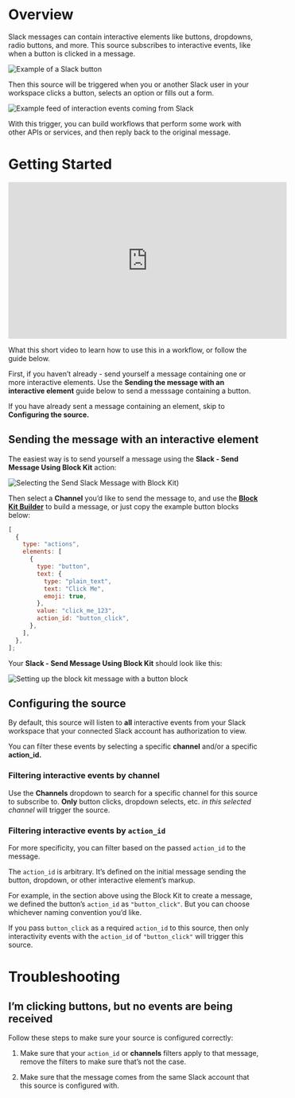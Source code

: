 # Overview

Slack messages can contain interactive elements like buttons, dropdowns, radio buttons, and more. This source subscribes to interactive events, like when a button is clicked in a message.

![Example of a Slack button](https://res.cloudinary.com/nexusstreamin/image/upload/v1668443788/docs/components/CleanShot_2022-11-10_at_10.17.172x_dxdz1o.png)

Then this source will be triggered when you or another Slack user in your workspace clicks a button, selects an option or fills out a form.

![Example feed of interaction events coming from Slack]([screenshots/CleanShot_2022-11-10_at_10.19.152x.png](https://res.cloudinary.com/nexusstreamin/image/upload/v1668443818/docs/components/CleanShot_2022-11-10_at_10.19.152x_eyiims.png))

With this trigger, you can build workflows that perform some work with other APIs or services, and then reply back to the original message.

# Getting Started

<iframe width="560" height="315" src="https://www.youtube.com/embed/RZ3XQENkjeg" title="YouTube video player" frameborder="0" allow="accelerometer; autoplay; clipboard-write; encrypted-media; gyroscope; picture-in-picture" allowfullscreen></iframe>

What this short video to learn how to use this in a workflow, or follow the guide below.

First, if you haven’t already - send yourself a message containing one or more interactive elements. Use the ******************Sending the message with an interactive element****************** guide below to send a messsage containing a button.

If you have already sent a message containing an element, skip to **********************************************Configuring the source.**********************************************

## Sending the message with an interactive element

The easiest way is to send yourself a message using the ****************************Slack - Send Message Using Block Kit**************************** action:

![Selecting the Send Slack Message with Block Kit](https://res.cloudinary.com/nexusstreamin/image/upload/v1668443844/docs/components/CleanShot_2022-11-10_at_10.25.522x_vxiooo.png))

Then select a **************Channel************** you’d like to send the message to, and use the **************[Block Kit Builder](https://app.slack.com/block-kit-builder/)************** to build a message, or just copy the example button blocks below:

```jsx
[
  {
    type: "actions",
    elements: [
      {
        type: "button",
        text: {
          type: "plain_text",
          text: "Click Me",
          emoji: true,
        },
        value: "click_me_123",
        action_id: "button_click",
      },
    ],
  },
];
```

Your ******************Slack - Send Message Using Block Kit****************** should look like this:

![Setting up the block kit message with a button block](https://res.cloudinary.com/nexusstreamin/image/upload/v1668443887/docs/components/CleanShot_2022-11-10_at_10.29.552x_kvfznm.png)

## Configuring the source

By default, this source will listen to ******all****** interactive events from your Slack workspace that your connected Slack account has authorization to view.

You can filter these events by selecting a specific **************channel************** and/or a specific **********action_id.**********

### Filtering interactive events by channel

Use the ****************Channels**************** dropdown to search for a specific channel for this source to subscribe to. ********Only******** button clicks, dropdown selects, etc. *in this selected channel* will trigger the source.

### Filtering interactive events by `action_id`

For more specificity, you can filter based on the passed `action_id` to the message.

The `action_id` is arbitrary. It’s defined on the initial message sending the button, dropdown, or other interactive element’s markup.

For example, in the section above using the Block Kit to create a message, we defined the button’s `action_id` as `"button_click"`. But you can choose whichever naming convention you’d like.

If you pass `button_click` as a required `action_id` to this source, then only interactivity events with the `action_id` of `"button_click"` will trigger this source.

# Troubleshooting

## I’m clicking buttons, but no events are being received

Follow these steps to make sure your source is configured correctly:

1. Make sure that your `action_id` or ****************channels**************** filters apply to that message, remove the filters to make sure that’s not the case.

1. Make sure that the message comes from the same Slack account that this source is configured with.
